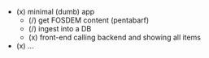 - (x) minimal (dumb) app
  - (/) get FOSDEM content (pentabarf)
  - (/) ingest into a DB
  - (x) front-end calling backend and showing all items
- (x) ...
